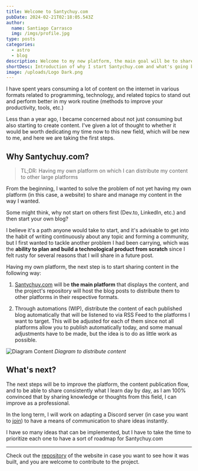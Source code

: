 ```yaml
---
title: Welcome to Santychuy.com
pubDate: 2024-02-21T02:18:05.543Z
author:
  name: Santiago Carrasco
  img: /imgs/profile.jpg
type: posts
categories:
  - astro
  - blog
description: Welcome to my new platform, the main goal will be to share my thoughts, projects and solutions for any problem to face.
shortDesc: Introduction of why I start Santychuy.com and what's going be the main goal in the future with this project
image: /uploads/Logo Dark.png
---
```


I have spent years consuming a lot of content on the internet in various formats related to programming, technology, and related topics to stand out and perform better in my work routine (methods to improve your productivity, tools, etc.)

Less than a year ago, I became concerned about not just consuming but also starting to create content. I've given a lot of thought to whether it would be worth dedicating my time now to this new field, which will be new to me, and here we are taking the first steps.

## Why Santychuy.com?

> TL;DR: Having my own platform on which I can distribute my content to other large platforms

From the beginning, I wanted to solve the problem of not yet having my own platform (in this case, a website) to share and manage my content in the way I wanted.

Some might think, why not start on others first (Dev.to, LinkedIn, etc.) and then start your own blog?

I believe it's a path anyone would take to start, and it's advisable to get into the habit of writing continuously about any topic and forming a community, but I first wanted to tackle another problem I had been carrying, which was the **ability to plan and build a technological product from scratch** since I felt rusty for several reasons that I will share in a future post.

Having my own platform, the next step is to start sharing content in the following way:

1. [Santychuy.com](https://github.com/santychuycom/santychuy.com) will be **the main platform** that displays the content, and the project's repository will host the blog posts to distribute them to other platforms in their respective formats.

2. Through automations (WIP), distribute the content of each published blog automatically that will be listened to via RSS Feed to the platforms I want to target. This will be adjusted for each of them since not all platforms allow you to publish automatically today, and some manual adjustments have to be made, but the idea is to do as little work as possible.

![Diagram Content](/uploads/DiagramContentFlow.png)
_Diagram to distribute content_

## What's next?

The next steps will be to improve the platform, the content publication flow, and to be able to share consistently what I learn day by day, as I am 100% convinced that by sharing knowledge or thoughts from this field, I can improve as a professional.

In the long term, I will work on adapting a Discord server (in case you want to [join](https://discord.gg/B55We2GHF7)) to have a means of communication to share ideas instantly.

I have so many ideas that can be implemented, but I have to take the time to prioritize each one to have a sort of roadmap for Santychuy.com

---

Check out the [repository](https://github.com/santychuycom/santychuy.com) of the website in case you want to see how it was built, and you are welcome to contribute to the project.
